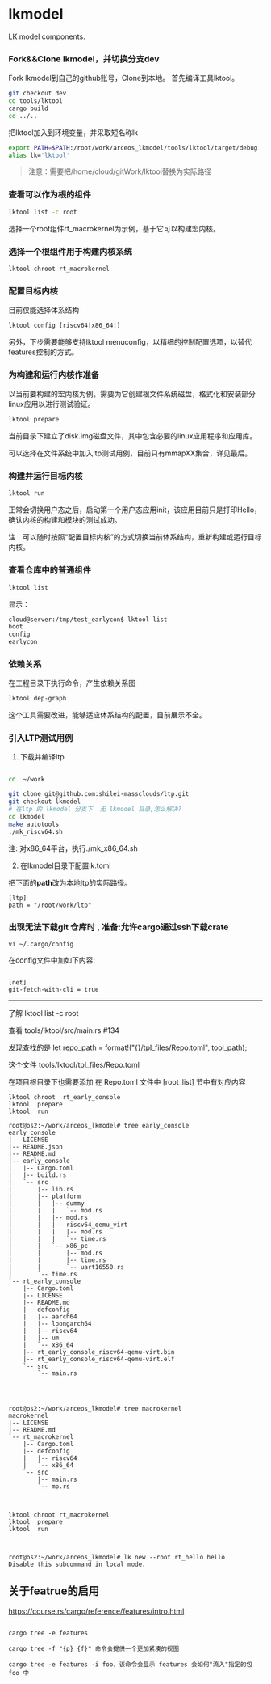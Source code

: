 # lkmodel
LK model components.

### Fork&&Clone lkmodel，并切换分支dev

Fork lkmodel到自己的github账号，Clone到本地。
首先编译工具lktool。

```sh
git checkout dev
cd tools/lktool
cargo build
cd ../..
```

把lktool加入到环境变量，并采取短名称lk

```sh
export PATH=$PATH:/root/work/arceos_lkmodel/tools/lktool/target/debug
alias lk='lktool'
```

> 注意：需要把/home/cloud/gitWork/lktool替换为实际路径

### 查看可以作为根的组件

```sh
lktool list -c root
```

选择一个root组件rt_macrokernel为示例，基于它可以构建宏内核。

### 选择一个根组件用于构建内核系统

```sh
lktool chroot rt_macrokernel
```

### 配置目标内核

目前仅能选择体系结构

```sh
lktool config [riscv64|x86_64|]
```

另外，下步需要能够支持lktool menuconfig，以精细的控制配置选项，以替代features控制的方式。

### 为构建和运行内核作准备

以当前要构建的宏内核为例，需要为它创建根文件系统磁盘，格式化和安装部分linux应用以进行测试验证。

```sh
lktool prepare
```

当前目录下建立了disk.img磁盘文件，其中包含必要的linux应用程序和应用库。

可以选择在文件系统中加入ltp测试用例，目前只有mmapXX集合，详见最后。

### 构建并运行目标内核

```rust
lktool run
```

正常会切换用户态之后，启动第一个用户态应用init，该应用目前只是打印Hello，确认内核的构建和模块的测试成功。

注：可以随时按照“配置目标内核”的方式切换当前体系结构，重新构建或运行目标内核。

### 查看仓库中的普通组件

```sh
lktool list
```

显示：

```sh
cloud@server:/tmp/test_earlycon$ lktool list
boot
config
earlycon
```

### 依赖关系

在工程目录下执行命令，产生依赖关系图

```sh
lktool dep-graph
```

这个工具需要改进，能够适应体系结构的配置，目前展示不全。

### 引入LTP测试用例

1. 下载并编译ltp

```sh

cd  ~/work

git clone git@github.com:shilei-massclouds/ltp.git
git checkout lkmodel
# 在ltp 的 lkmodel 分支下  无 lkmodel 目录,怎么解决?
cd lkmodel
make autotools
./mk_riscv64.sh
```

注: 对x86_64平台，执行./mk_x86_64.sh

2. 在lkmodel目录下配置lk.toml

把下面的**path**改为本地ltp的实际路径。

```
[ltp]
path = "/root/work/ltp"
```


### 出现无法下载git 仓库时 , 准备:允许cargo通过ssh下载crate

```shell
vi ~/.cargo/config
```


在config文件中加如下内容:

```shell

[net]
git-fetch-with-cli = true

```


-----






了解 lktool list -c root 

查看 tools/lktool/src/main.rs  #134  

发现查找的是 let repo_path = format!("{}/tpl_files/Repo.toml", tool_path);

这个文件   tools/lktool/tpl_files/Repo.toml

在项目根目录下也需要添加
在 Repo.toml 文件中 [root_list] 节中有对应内容


```
lktool chroot  rt_early_console
lktool  prepare
lktool  run

root@os2:~/work/arceos_lkmodel# tree early_console
early_console
|-- LICENSE
|-- README.json
|-- README.md
|-- early_console
|   |-- Cargo.toml
|   |-- build.rs
|   `-- src
|       |-- lib.rs
|       |-- platform
|       |   |-- dummy
|       |   |   `-- mod.rs
|       |   |-- mod.rs
|       |   |-- riscv64_qemu_virt
|       |   |   |-- mod.rs
|       |   |   `-- time.rs
|       |   `-- x86_pc
|       |       |-- mod.rs
|       |       |-- time.rs
|       |       `-- uart16550.rs
|       `-- time.rs
`-- rt_early_console
    |-- Cargo.toml
    |-- LICENSE
    |-- README.md
    |-- defconfig
    |   |-- aarch64
    |   |-- loongarch64
    |   |-- riscv64
    |   |-- um
    |   `-- x86_64
    |-- rt_early_console_riscv64-qemu-virt.bin
    |-- rt_early_console_riscv64-qemu-virt.elf
    `-- src
        `-- main.rs




root@os2:~/work/arceos_lkmodel# tree macrokernel  
macrokernel
|-- LICENSE
|-- README.md
`-- rt_macrokernel
    |-- Cargo.toml
    |-- defconfig
    |   |-- riscv64
    |   `-- x86_64
    `-- src
        |-- main.rs
        `-- mp.rs



lktool chroot rt_macrokernel
lktool  prepare
lktool  run



root@os2:~/work/arceos_lkmodel# lk new --root rt_hello hello
Disable this subcommand in local mode.

```


## 关于featrue的启用

https://course.rs/cargo/reference/features/intro.html

```shell

cargo tree -e features

cargo tree -f "{p} {f}" 命令会提供一个更加紧凑的视图

cargo tree -e features -i foo，该命令会显示 features 会如何"流入"指定的包 foo 中

```
